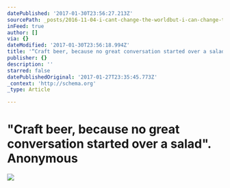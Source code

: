 ```yaml
---
datePublished: '2017-01-30T23:56:27.213Z'
sourcePath: _posts/2016-11-04-i-cant-change-the-worldbut-i-can-change-the-world-within.md
inFeed: true
author: []
via: {}
dateModified: '2017-01-30T23:56:18.994Z'
title: '“Craft beer, because no great conversation started over a salad". Anonymous'
publisher: {}
description: ''
starred: false
datePublishedOriginal: '2017-01-27T23:35:45.773Z'
_context: 'http://schema.org'
_type: Article

---
```

# "Craft beer, because no great conversation started over a salad". Anonymous
![](https://the-grid-user-content.s3-us-west-2.amazonaws.com/66ba116d-5700-4ec3-bf8b-864004665577.jpg)